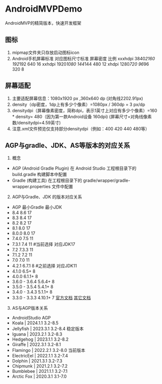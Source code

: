 # AndroidMVPDemo
AndroidMVP的精简版本，快速开发框架

## 图标
1. mipmap文件夹只存放启动图标icon
2. Android手机屏幕标准                    对应图标尺寸标准      屏幕密度       比例
   xxxhdpi 3840*2160                         192*192             640          16
   xxhdpi 1920*1080                          144*144             480          12
   xhdpi  1280*720                            96*96              320           8

## 屏幕适配
1. 主要适配屏幕信息：1080x1920 px ,360x640 dp (对角线2202.91px)
2. density（dp密度，1dp上有多少个像素）=1080px / 360dp = 3 px/dp
3. densitydpi（屏幕像素密度，简称dpi，表示1英寸上对应有多少个像素）=160 * density= 480（因为第一款Android设备 160dpi)
	(屏幕尺寸=对角线像素数/densitydpi=4.59英寸)
4. 注意.xml文件预览仅支持部分densitydpi（例如：400 420 440 480等）

## AGP与gradle、JDK、AS等版本的对应关系
1. 概念 
+ AGP (Android Gradle Plugin)
在 Android Studio 工程根目录下的 build.gradle 构建脚本中配置
+ Gradle (构建工具) 
在工程根目录下的 gradle/wrapper/gradle-wrapper.properties 文件中配置

2. AGP与Gradle、JDK 的版本对应关系
+ AGP           最小Gradle  最小JDK
+ 8.4	            8.6	    17
+ 8.3	            8.4   	17
+ 8.2            	8.2	    17
+ 8.1	            8.0	    17
+ 8.0.0	            8.0	    17
+ 7.4.0	            7.5	    11
+ 7.3.1             7.4     11 #当前选择 对应JDK17
+ 7.2               7.3.3   11
+ 7.1.2             7.2     11   
+ 7.0               7.0     11
+ 4.2.1             6.7.1    8 #之前选择 对应JDK11
+ 4.1.0             6.5+     8
+ 4.0.0             6.1.1+   8
+ 3.6.0 - 3.6.4     5.6.4+   8
+ 3.5.0 - 3.5.4     5.4.1+   8
+ 3.4.0 - 3.4.3     5.1.1+   8
+ 3.3.0 - 3.3.3     4.10.1+  7
[官方文档](https://developer.android.google.cn/build/releases/gradle-plugin?hl=zh-cn#updating-gradle)
[其它文档](https://blog.csdn.net/fxjzzyo/article/details/134390809)

3. AS与AGP版本关系
+ AndroidStudio          AGP
+ Koala | 2024.1.1       3.2-8.5
+ Jellyfish | 2023.3.1   3.2-8.4 稳定版本
+ Iguana | 2023.2.1	   3.2-8.3
+ Hedgehog | 2023.1.1	   3.2-8.2
+ Giraffe | 2022.3.1     3.2-8.1
+ Flamingo | 2022.2.1    3.2-8.0 当前版本
+ ElectricEel | 2022.1.1 3.2-7.4
+ Dolphin | 2021.3.1     3.2-7.3
+ Chipmunk | 2021.2.1    3.2-7.2
+ Bumblebee | 2021.1.1   3.2-7.1
+ Arctic Fox | 2020.3.1  3.1-7.0

